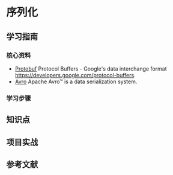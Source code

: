 # 序列化

## 学习指南

### 核心资料

* [Protobuf](https://github.com/google/protobuf) Protocol Buffers - Google's data interchange format <https://developers.google.com/protocol-buffers>.
* [Avro](https://avro.apache.org) Apache Avro™ is a data serialization system.

### 学习步骤

## 知识点

## 项目实战

## 参考文献
